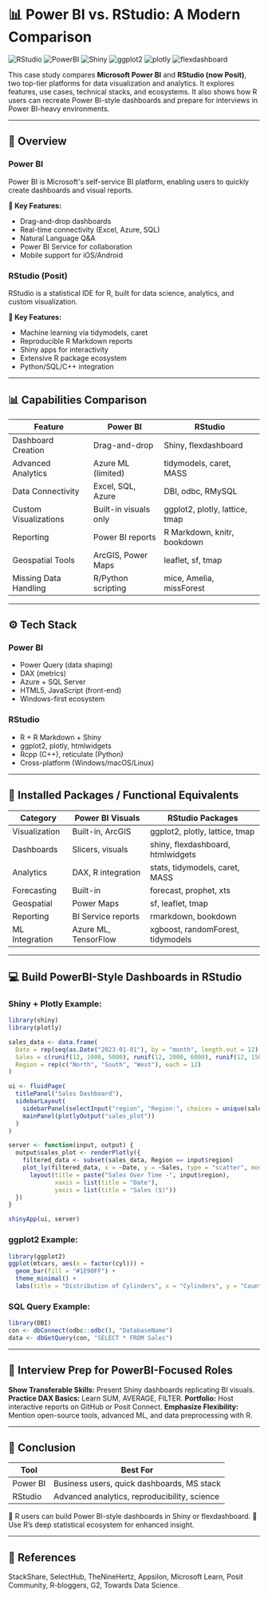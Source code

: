 # 📊 Power BI vs. RStudio: A Modern Comparison

![RStudio](https://img.shields.io/badge/RStudio-Posit-blue?logo=rstudio)
![PowerBI](https://img.shields.io/badge/PowerBI-Microsoft-yellow?logo=powerbi)
![Shiny](https://img.shields.io/badge/Shiny-Dashboards-blueviolet?logo=rstudio)
![ggplot2](https://img.shields.io/badge/ggplot2-Visualization-darkgreen?logo=r)
![plotly](https://img.shields.io/badge/plotly-Interactive-black?logo=plotly)
![flexdashboard](https://img.shields.io/badge/flexdashboard-Responsive-orange?logo=r)

This case study compares **Microsoft Power BI** and **RStudio (now Posit)**, two top-tier platforms for data visualization and analytics. It explores features, use cases, technical stacks, and ecosystems. It also shows how R users can recreate Power BI-style dashboards and prepare for interviews in Power BI-heavy environments.

---

## 🚦 Overview

### Power BI

Power BI is Microsoft's self-service BI platform, enabling users to quickly create dashboards and visual reports.

**🔧 Key Features:**

* Drag-and-drop dashboards
* Real-time connectivity (Excel, Azure, SQL)
* Natural Language Q\&A
* Power BI Service for collaboration
* Mobile support for iOS/Android

### RStudio (Posit)

RStudio is a statistical IDE for R, built for data science, analytics, and custom visualization.

**🔧 Key Features:**

* Machine learning via tidymodels, caret
* Reproducible R Markdown reports
* Shiny apps for interactivity
* Extensive R package ecosystem
* Python/SQL/C++ integration

---

## 📊 Capabilities Comparison

| Feature               | Power BI              | RStudio                        |
| --------------------- | --------------------- | ------------------------------ |
| Dashboard Creation    | Drag-and-drop         | Shiny, flexdashboard           |
| Advanced Analytics    | Azure ML (limited)    | tidymodels, caret, MASS        |
| Data Connectivity     | Excel, SQL, Azure     | DBI, odbc, RMySQL              |
| Custom Visualizations | Built-in visuals only | ggplot2, plotly, lattice, tmap |
| Reporting             | Power BI reports      | R Markdown, knitr, bookdown    |
| Geospatial Tools      | ArcGIS, Power Maps    | leaflet, sf, tmap              |
| Missing Data Handling | R/Python scripting    | mice, Amelia, missForest       |

---

## ⚙️ Tech Stack

### Power BI

* Power Query (data shaping)
* DAX (metrics)
* Azure + SQL Server
* HTML5, JavaScript (front-end)
* Windows-first ecosystem

### RStudio

* R + R Markdown + Shiny
* ggplot2, plotly, htmlwidgets
* Rcpp (C++), reticulate (Python)
* Cross-platform (Windows/macOS/Linux)

---

## 🔧 Installed Packages / Functional Equivalents

| Category       | Power BI Visuals     | RStudio Packages                  |
| -------------- | -------------------- | --------------------------------- |
| Visualization  | Built-in, ArcGIS     | ggplot2, plotly, lattice, tmap    |
| Dashboards     | Slicers, visuals     | shiny, flexdashboard, htmlwidgets |
| Analytics      | DAX, R integration   | stats, tidymodels, caret, MASS    |
| Forecasting    | Built-in             | forecast, prophet, xts            |
| Geospatial     | Power Maps           | sf, leaflet, tmap                 |
| Reporting      | BI Service reports   | rmarkdown, bookdown               |
| ML Integration | Azure ML, TensorFlow | xgboost, randomForest, tidymodels |

---

## 💻 Build PowerBI-Style Dashboards in RStudio

### Shiny + Plotly Example:

```r
library(shiny)
library(plotly)

sales_data <- data.frame(
  Date = rep(seq(as.Date("2023-01-01"), by = "month", length.out = 12), 3),
  Sales = c(runif(12, 1000, 5000), runif(12, 2000, 6000), runif(12, 1500, 5500)),
  Region = rep(c("North", "South", "West"), each = 12)
)

ui <- fluidPage(
  titlePanel("Sales Dashboard"),
  sidebarLayout(
    sidebarPanel(selectInput("region", "Region:", choices = unique(sales_data$Region))),
    mainPanel(plotlyOutput("sales_plot"))
  )
)

server <- function(input, output) {
  output$sales_plot <- renderPlotly({
    filtered_data <- subset(sales_data, Region == input$region)
    plot_ly(filtered_data, x = ~Date, y = ~Sales, type = "scatter", mode = "lines") %>%
      layout(title = paste("Sales Over Time -", input$region),
             xaxis = list(title = "Date"),
             yaxis = list(title = "Sales ($)"))
  })
}

shinyApp(ui, server)
```

### ggplot2 Example:

```r
library(ggplot2)
ggplot(mtcars, aes(x = factor(cyl))) +
  geom_bar(fill = "#1E90FF") +
  theme_minimal() +
  labs(title = "Distribution of Cylinders", x = "Cylinders", y = "Count")
```

### SQL Query Example:

```r
library(DBI)
con <- dbConnect(odbc::odbc(), "DatabaseName")
data <- dbGetQuery(con, "SELECT * FROM Sales")
```

---

## 💼 Interview Prep for PowerBI-Focused Roles

**Show Transferable Skills:** Present Shiny dashboards replicating BI visuals.
**Practice DAX Basics:** Learn SUM, AVERAGE, FILTER.
**Portfolio:** Host interactive reports on GitHub or Posit Connect.
**Emphasize Flexibility:** Mention open-source tools, advanced ML, and data preprocessing with R.

---

## 🏁 Conclusion

| Tool     | Best For                                     |
| -------- | -------------------------------------------- |
| Power BI | Business users, quick dashboards, MS stack   |
| RStudio  | Advanced analytics, reproducibility, science |

🔁 R users can build Power BI-style dashboards in Shiny or flexdashboard.
💬 Use R’s deep statistical ecosystem for enhanced insight.

---

## 🔗 References

StackShare, SelectHub, TheNineHertz, Appsilon, Microsoft Learn, Posit Community, R-bloggers, G2, Towards Data Science.


